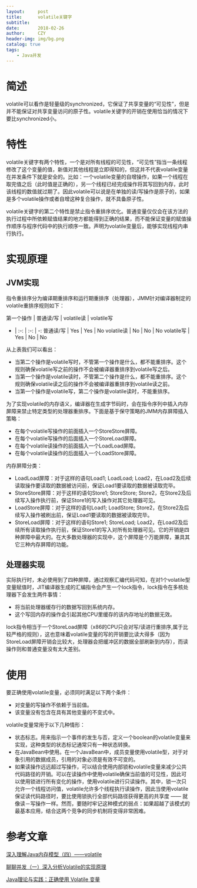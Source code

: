 ```yaml
---
layout:     post
title:      volatile关键字
subtitle:   
date:       2018-02-26
author:     CZY
header-img: img/bg.png
catalog: true
tags:
    - Java并发
---
```


# 简述

volatile可以看作是轻量级的synchronized，它保证了共享变量的“可见性”，但是并不能保证对共享变量访问的原子性。volatile关键字的开销在使用恰当的情况下要比synchronized小。

# 特性

volatile关键字有两个特性，一个是对所有线程的可见性，“可见性”指当一条线程修改了这个变量的值，新值对其他线程是立即得知的，但这并不代表volatile变量在并发条件下就是安全的。比如：一个volatile变量的自增操作，如果一个线程在取完值之后（此时值是正确的），另一个线程已经完成操作将其写回到内存，此时该线程的数值就过期了。因此volatile可以说是在单独的读/写操作是原子的，如果是多个volatile操作或者自增这种复合操作，就不具备原子性。

volatile关键字的第二个特性是禁止指令重排序优化。普通变量仅仅会在该方法的执行过程中所依赖赋值结果的地方都能得到正确的结果，而不能保证变量的赋值操作顺序与程序代码中的执行顺序一致。声明为volatile变量后，能够实现线程内串行执行。

# 实现原理

## JVM实现

指令重排序分为编译期重排序和运行期重排序（处理器），JMM针对编译器制定的volatile重排序规则如下：

第一个操作 | 普通读/写 | volatile读 | volatile写
- | :-: | :-: | -:
普通读/写 | Yes | Yes | No
volatile读 | No | No | No
volatile写 | Yes | No | No

从上表我们可以看出：
+ 当第二个操作是volatile写时，不管第一个操作是什么，都不能重排序。这个规则确保volatile写之前的操作不会被编译器重排序到volatile写之后。
+ 当第一个操作是volatile读时，不管第二个操作是什么，都不能重排序。这个规则确保volatile读之后的操作不会被编译器重排序到volatile读之前。
+ 当第一个操作是volatile写，第二个操作是volatile读时，不能重排序。

为了实现volatile的内存语义，编译器在生成字节码时，会在指令序列中插入内存屏障来禁止特定类型的处理器重排序。下面是基于保守策略的JMM内存屏障插入策略：
+ 在每个volatile写操作的前面插入一个StoreStore屏障。
+ 在每个volatile写操作的后面插入一个StoreLoad屏障。
+ 在每个volatile读操作的前面插入一个LoadLoad屏障。
+ 在每个volatile读操作的后面插入一个LoadStore屏障。

内存屏障分类：
+ LoadLoad屏障：对于这样的语句Load1; LoadLoad; Load2，在Load2及后续读取操作要读取的数据被访问前，保证Load1要读取的数据被读取完毕。
+ StoreStore屏障：对于这样的语句Store1; StoreStore; Store2，在Store2及后续写入操作执行前，保证Store1的写入操作对其它处理器可见。
+ LoadStore屏障：对于这样的语句Load1; LoadStore; Store2，在Store2及后续写入操作被刷出前，保证Load1要读取的数据被读取完毕。
+ StoreLoad屏障：对于这样的语句Store1; StoreLoad; Load2，在Load2及后续所有读取操作执行前，保证Store1的写入对所有处理器可见。它的开销是四种屏障中最大的。在大多数处理器的实现中，这个屏障是个万能屏障，兼具其它三种内存屏障的功能。

## 处理器实现

实际执行时，未必使用到了四种屏障，通过观察汇编代码可知，在对1个volatile型变量赋值时，JIT编译器生成的汇编指令会产生一个lock指令，lock指令在多核处理器下会发生两件事情：
+ 将当前处理器缓存行的数据写回到系统内存。
+ 这个写回内存的操作会引起其他CPU里缓存的该内存地址的数据无效。

lock指令相当于一个StoreLoad屏障（x86的CPU只会对写/读进行重排序,属于比较严格的规则），这也意味着volatile变量的写的开销要比读大得多（因为StoreLoad屏障开销会比较大，处理器会把缓冲区的数据全部刷新到内存），而读操作则和普通变量没有太大差别。


# 使用

要正确使用volatile变量，必须同时满足以下两个条件：
+ 对变量的写操作不依赖于当前值。
+ 该变量没有包含在具有其他变量的不变式中。

volatile变量常用于以下几种情形：
+ 状态标志。用来指示一个事件的发生与否，定义一个boolean的volatile变量来实现，这种类型的状态标记通常只有一种状态转换。
+ 在JavaBean中使用。在一个JavaBean中，成员变量使用volatile型，对于对象引用的数据成员，引用的对象必须是有效不可变的。
+ 如果读操作远远超过写操作，可以结合使用内部锁和volatile变量来减少公共代码路径的开销。可以在读操作中使用volatile确保当前值的可见性，因此可以使用锁进行所有变化的操作，使用volatile进行只读操作。其中，锁一次只允许一个线程访问值，volatile允许多个线程执行读操作，因此当使用volatile保证读代码路径时，要比使用锁执行全部代码路径获得更高的共享度 —— 就像读－写操作一样。然而，要随时牢记这种模式的弱点：如果超越了该模式的最基本应用，结合这两个竞争的同步机制将变得非常困难。

# 参考文章

[深入理解Java内存模型（四）——volatile](http://ifeve.com/java-memory-model-4/)

[聊聊并发（一）深入分析Volatile的实现原理](http://ifeve.com/volatile/)

[Java理论与实践：正确使用 Volatile 变量](https://www.ibm.com/developerworks/cn/java/j-jtp06197.html)
